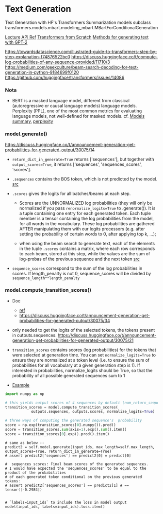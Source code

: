 # Text Generation


Text Generation with HF's Transformers
Summarization models subclass transformers.models.mbart.modeling_mbart.MBartForConditionalGeneration


[Lecture](https://huggingface.co/blog/how-to-generate)
[API Ref](https://huggingface.co/docs/transformers/main_classes/text_generation)
[Transformers from Scratch](https://zhuanlan.zhihu.com/p/625798971)
[Methods for generating text with GPT-2](https://christianjmills.com/posts/transformers-book-notes/chapter-5/index.html)

https://towardsdatascience.com/illustrated-guide-to-transformers-step-by-step-explanation-f74876522bc0
https://discuss.huggingface.co/t/compute-log-probabilities-of-any-sequence-provided/11710/3
https://medium.com/geekculture/beam-search-decoding-for-text-generation-in-python-9184699f0120
https://github.com/huggingface/transformers/issues/14086

### Nota

* BERT is a masked language model, different from classical (autoregressive or causal language models) language models.
Perplexity (PPL), one of the most common metrics for evaluating language models, not well-defined for masked models.
cf. [Models summary](https://huggingface.co/docs/transformers/model_summary), 
[perplexity](https://huggingface.co/docs/transformers/perplexity)

### model.generate()

https://discuss.huggingface.co/t/announcement-generation-get-probabilities-for-generated-output/30075/14


* `return_dict_in_generate=True` returns ['sequences'], but together with `output_scores=True`, 
  it returns ['sequences', 'sequences_scores', 'scores']. 

* `.sequences` contains the BOS token, which is not predicted by the model. 
  [src](https://discuss.huggingface.co/t/compute-log-probabilities-of-any-sequence-provided/11710/10)

* `.scores` gives the logits for all batches/beams at each step.

  - Scores are the UNNORMALIZED log probabilities (they will only be normalized if you pass `renormalize_logits=True` to .generate()). 
  It is a tuple containing one entry for each generated token. Each tuple member is a tensor containing the log probabilities 
  from the model, for all words in the vocabulary. 
  These log probabilities are gathered AFTER manipulating them with our logits processors 
  (e.g. after setting the probability of certain words to 0, after applying top k, …);

  - when using the beam search to generate text, each of the elements in the tuple `.scores` contains a matrix, 
  where each row corresponds to each beam, stored at this step, while the values are the sum of log-probas of 
  the previous sequence and the next token [src](https://discuss.huggingface.co/t/generation-probabilities-how-to-compute-probabilities-of-output-scores-for-gpt2/3175/18)

* `sequence_scores` correspond to the sum of the log probabilities in scores. 
If length_penalty is not 0, sequence_scores will be divided by `sequence_length**length_penalty`


### model.compute_transition_scores()

* Doc
  - [ref](https://huggingface.co/docs/transformers/main_classes/text_generation)
  - https://discuss.huggingface.co/t/announcement-generation-get-probabilities-for-generated-output/30075/34


* only needed to get the logits of the selected tokens, the tokens present in outputs.sequences.
	https://discuss.huggingface.co/t/announcement-generation-get-probabilities-for-generated-output/30075/21

* `transition_scores` contains scores (log probabilities) for the tokens that were selected at generation time. 
You can set `normalize_logits=True` to ensure they are normalized at a token level (i.e. to ensure 
the sum of probabilities for all vocabulary at a given generation step is 1).
If interested in probabilities, normalize_logits should be True, so that the probability of all possible generated sequences sum to 1

* [Example](https://huggingface.co/docs/transformers/main_classes/text_generation)
```python
import numpy as np

# this yields output scores of 4 sequences by default (num_return_sequences=4)
transition_scores = model.compute_transition_scores(
            outputs.sequences, outputs.scores, normalize_logits=True)

# three ways of computing the generated sequence's  probability
score = np.exp(transition_scores[0].numpy()).prod()
score = transition_scores.sum(axis=1).exp().sum().item()
score = transition_scores[0].exp().prod().item()
```


    # same as below --
    predict2 = self.model.generate(input_ids, max_length=self.max_length,  output_scores=True, return_dict_in_generate=True)
    # assert predict2['sequences'] == predict2[0] = predict[0]

    #  sequences_scores: Final beam scores of the generated sequences.
    # I would have expected the 'sequences_scores' to be equal to the product of the probabilities
    # of each generated token conditional on the previous generated tokens:
    # assert predict2['sequences_scores'] == predict2[1] # == tensor([-0.2984])


    # `labels=input_ids` to include the loss in model output
    model(input_ids, labels=input_ids).loss.item()


